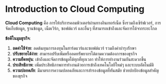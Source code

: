 # Introduction to Cloud Computing

**Cloud Computing** คือ การให้บริการคอมพิวเตอร์ผ่านทางอินเทอร์เน็ต ซึ่งรวมถึงเซิร์ฟเวอร์, การจัดเก็บข้อมูล, ฐานข้อมูล, เน็ตเวิร์ก, ซอฟต์แวร์ และอื่นๆ ที่สามารถเข้าถึงและจัดการได้จากระยะไกล

**ข้อดีในมุมธุรกิจ**:

1. **ลดค่าใช้จ่าย**: ลดต้นทุนการลงทุนในฮาร์ดแวร์และซอฟต์แวร์ รวมถึงค่าบำรุงรักษา
2. **ปรับขยายได้ง่าย**: สามารถปรับเพิ่มหรือลดทรัพยากรได้ตามความต้องการของธุรกิจ
3. **ความยืดหยุ่น**: เข้าถึงและจัดการข้อมูลได้ทุกที่ทุกเวลา ทำให้การทำงานร่วมกันสะดวกขึ้น
4. **ประสิทธิภาพ**: เพิ่มประสิทธิภาพการทำงานด้วยการเข้าถึงเทคโนโลยีใหม่ๆ และระบบอัตโนมัติ
5. **ความปลอดภัย**: มีมาตรการความปลอดภัยและการสำรองข้อมูลที่ทันสมัย ช่วยปกป้องข้อมูลสำคัญของธุรกิจ